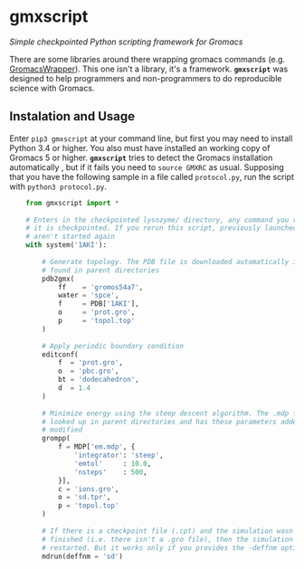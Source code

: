 # gmxscript
_Simple checkpointed Python scripting framework for Gromacs_


There are some libraries around there wrapping gromacs commands (e.g.
[GromacsWrapper](http://gromacswrapper.readthedocs.io/)). This one isn't a
library, it's a framework. **`gmxscript`** was designed to help programmers and
non-programmers to do reproducible science with Gromacs.

## Instalation and Usage

Enter `pip3 gmxscript` at your command line, but first you may need to install
Python 3.4 or higher. You also must have installed an working copy of Gromacs 5
or higher. **`gmxscript`** tries to detect the Gromacs installation automatically
, but if it fails you need to `source GMXRC` as usual. Supposing that you have
the following sample in a file called `protocol.py`, run the script with
`python3 protocol.py`.

```python
    from gmxscript import *
    
    # Enters in the checkpointed lysozyme/ directory, any command you run inside
    # it is checkpointed. If you rerun this script, previously launched commands
    # aren't started again
    with system('1AKI'):
    
        # Generate topology. The PDB file is downloaded automatically if not
        # found in parent directories
        pdb2gmx(
            ff    = 'gromos54a7',
            water = 'spce',
            f     = PDB['1AKI'],
            o     = 'prot.gro',
            p     = 'topol.top'
        )
        
        # Apply periodic boundary condition
        editconf(
            f  = 'prot.gro',
            o  = 'pbc.gro',
            bt = 'dodecahedron',
            d  = 1.4
        )
        
        # Minimize energy using the steep descent algorithm. The .mdp file is
        # looked up in parent directories and has these parameters added or 
        # modified
        grompp(
            f = MDP['em.mdp', {
                'integrator': 'steep',
                'emtol'     : 10.0,
                'nsteps'    : 500,
            }],
            c = 'ions.gro',
            o = 'sd.tpr',
            p = 'topol.top'
        )
        
        # If there is a checkpoint file (.cpt) and the simulation wasn't 
        # finished (i.e. there isn't a .gro file), then the simulation is 
        # restarted. But it works only if you provides the -deffnm option here.
        mdrun(deffnm = 'sd')
```
